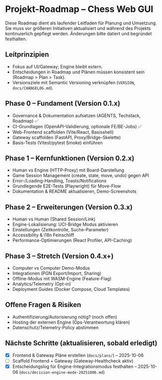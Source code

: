# Projekt-Roadmap – Chess Web GUI

Diese Roadmap dient als laufender Leitfaden für Planung und Umsetzung. Sie muss vor größeren Initiativen aktualisiert und während des Projekts kontinuierlich gepflegt werden. Änderungen bitte datiert und begründet festhalten.

## Leitprinzipien
- Fokus auf UI/Gateway; Engine bleibt extern.
- Entscheidungen in Roadmap und Plänen müssen konsistent sein (Roadmap > Plan > Task).
- Versionsziele mit Semantic Versioning verknüpfen (`VERSION`, `docs/CHANGELOG.md`).

## Phase 0 – Fundament (Version 0.1.x)
- Governance & Dokumentation aufsetzen (AGENTS, Techstack, Roadmap) ✅
- CI-Grundlagen (OpenAPI-Validierung, optionale FE/BE-Jobs) ✅
- Web-Frontend scaffolden (Vite/React, Basisshell)
- Gateway scaffolden (FastAPI, Proxy/Bridge-Skelette)
- Basis-Tests (Vitest/pytest Smoke) einführen

## Phase 1 – Kernfunktionen (Version 0.2.x)
- Human vs Engine (HTTP-Proxy) mit Board-Darstellung
- Game Session Management (create, state, move, undo) gegen API
- Error-/Loading-Handling, Toasts/Notifications
- Grundlegende E2E-Tests (Playwright) für Move-Flow
- Dokumentation & README aktualisieren, Demo-Screenshots

## Phase 2 – Erweiterungen (Version 0.3.x)
- Human vs Human (Shared Session/Link)
- Engine-Lokalisierung: UCI-Bridge Modus aktivieren
- Einstellungen (Zeitkontrolle, Suche-Parameter)
- Accessibility & i18n Feinschliff
- Performance-Optimierungen (React Profiler, API-Caching)

## Phase 3 – Stretch (Version 0.4.x+)
- Computer vs Computer Demo-Modus
- Integrationen (PGN Export/Import, Sharing)
- Offline-Modus mit WASM-Engine (Feature-Flag)
- Analytics/Telemetry (Opt-in)
- Deployment Guides (Docker Compose, Cloud Templates)

## Offene Fragen & Risiken
- Authentifizierung/Autorisierung nötig? (noch offen)
- Hosting der externen Engine (Ops-Verantwortung klären)
- Datenschutz/Telemetry-Policy abstimmen

## Nächste Schritte (aktualisieren, sobald erledigt)
- [x] Frontend & Gateway Pläne erstellen (`docs/plans/`) – 2025-10-06
- [ ] Scaffold Frontend + Gateway (Gateway-Healthcheck aktiv)
- [x] Entscheidungslog für Engine-Integrationsmodus festhalten – 2025-10-06 (`docs/decision-engine-mode-20251006.md`)
